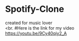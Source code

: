 # Spotify-Clone
created for music lover <br><br.
#Here is the link for my video<br>
https://youtu.be/9Cy40qiy2_A
